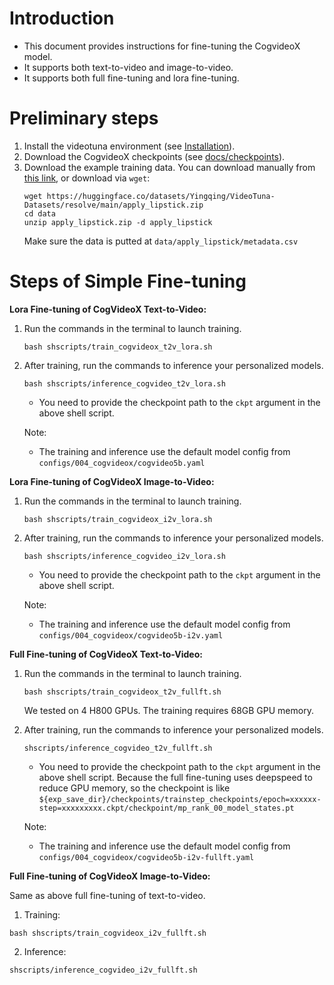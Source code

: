 
# Introduction
- This document provides instructions for fine-tuning the CogvideoX model.
- It supports both text-to-video and image-to-video.
- It supports both full fine-tuning and lora fine-tuning.

# Preliminary steps
1. Install the videotuna environment (see [Installation](https://github.com/VideoVerses/VideoTuna?tab=readme-ov-file#1prepare-environment)).
2. Download the CogvideoX checkpoints (see [docs/checkpoints](https://github.com/VideoVerses/VideoTuna/blob/main/docs/CHECKPOINTS.md)). 
3. Download the example training data.
You can download manually from [this link](https://huggingface.co/datasets/Yingqing/VideoTuna-Datasets/resolve/main/apply_lipstick.zip), or download via `wget`:
    ```
    wget https://huggingface.co/datasets/Yingqing/VideoTuna-Datasets/resolve/main/apply_lipstick.zip
    cd data
    unzip apply_lipstick.zip -d apply_lipstick
    ```
    Make sure the data is putted at `data/apply_lipstick/metadata.csv`

# Steps of Simple Fine-tuning
**Lora Fine-tuning of CogVideoX Text-to-Video:**

1. Run the commands in the terminal to launch training.
    ```
    bash shscripts/train_cogvideox_t2v_lora.sh
    ```
2. After training, run the commands to inference your personalized models.
    ```
    bash shscripts/inference_cogvideo_t2v_lora.sh
    ```
    - You need to provide the checkpoint path to the `ckpt` argument in the above shell script.  

    Note: 
    - The training and inference use the default model config from `configs/004_cogvideox/cogvideo5b.yaml`


**Lora Fine-tuning of CogVideoX Image-to-Video:**
1. Run the commands in the terminal to launch training.
    ```
    bash shscripts/train_cogvideox_i2v_lora.sh
    ```
2. After training, run the commands to inference your personalized models.
    ```
    bash shscripts/inference_cogvideo_i2v_lora.sh
    ```
    - You need to provide the checkpoint path to the `ckpt` argument in the above shell script.  

    Note: 
    - The training and inference use the default model config from `configs/004_cogvideox/cogvideo5b-i2v.yaml`

**Full Fine-tuning of CogVideoX Text-to-Video:**
1. Run the commands in the terminal to launch training.
    ```
    bash shscripts/train_cogvideox_t2v_fullft.sh
    ```
    We tested on 4 H800 GPUs. The training requires 68GB GPU memory.
2. After training, run the commands to inference your personalized models.
    ```
    shscripts/inference_cogvideo_t2v_fullft.sh
    ```
    - You need to provide the checkpoint path to the `ckpt` argument in the above shell script. Because the full fine-tuning uses deepspeed to reduce GPU memory, so the checkpoint is like `${exp_save_dir}/checkpoints/trainstep_checkpoints/epoch=xxxxxx-step=xxxxxxxxx.ckpt/checkpoint/mp_rank_00_model_states.pt`

    Note: 
    - The training and inference use the default model config from `configs/004_cogvideox/cogvideo5b-i2v-fullft.yaml`

**Full Fine-tuning of CogVideoX Image-to-Video:**

Same as above full fine-tuning of text-to-video. 
1. Training:
```
bash shscripts/train_cogvideox_i2v_fullft.sh
```
2. Inference:
```
shscripts/inference_cogvideo_i2v_fullft.sh
```